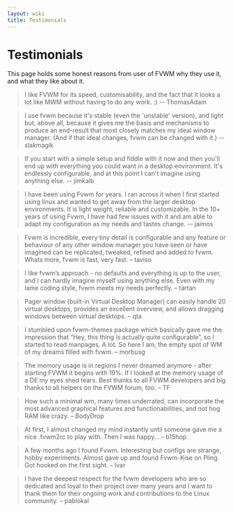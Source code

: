 ```yaml
---
layout: wiki
title: Testimonials
---
```


# Testimonials

This page holds some honest reasons from user of FVWM why they use it, and what they like about it. 

> I like FVWM for its speed, customisability, and the fact that it looks a lot like MWM without having to do any work.  :)  -- ThomasAdam

> I use fvwm because it's stable (even the 'unstable' version), and light but, above all, because it gives me the basis and mechanisms to produce an end-result that most closely matches my ideal window manager. (And if that ideal changes, fvwm can be changed with it.) -- slakmagik

> If you start with a simple setup and fiddle with it now and then you'll end up with everything you could want in a desktop environment. It's endlessly configurable, and at this point I can't imagine using anything else. -- jimkalb

> I have been using Fvwm for years. I ran across it when I first started using linux and wanted to get away from the larger desktop environments. It is light weight, reliable and customizable. In the 10+ years of using Fvwm, I have had few issues with it and am able to adapt my configuration as my needs and tastes change. -- jaimos 

> Fvwm is incredible, every tiny detail is configurable and any feature or behaviour of any other window manager you have seen or have imagined can be replicated, tweaked, refined and added to fvwm. Whats more, fvwm is fast, very fast. – taviso

> I like fvwm’s approach - no defaults and everything is up to the user, and I can hardly imagine myself using anything else. Even with my lame coding style, fvwm meets my needs perfectly. – tartan

> Pager window (built-in Virtual Desktop Manager) can easily handle 20 virtual desktops, provides an excellent overview, and allows dragging windows between virtual desktops. – qta

> I stumbled upon fvwm-themes package which basically gave me the impression that “Hey, this thing is actually quite configurable”, so I started to read manpages. A lot. So here I am, the empty spot of WM of my dreams filled with fvwm. – morbusg

> The memory usage is in regions I never dreamed anymore - after starting FVWM it begins with 19%. If I looked at the memory usage of a DE my eyes shed tears. Best thanks to all FVWM developers and big thanks to all helpers on the FVWM forum, too. – TF

> How such a minimal wm, many times underrated, can incorporate the most advanced graphical features and functionabilities, and not hog RAM like crazy. – BodyDrop

> At first, I almost changed my mind instantly until someone gave me a nice .fvwm2rc to play with. Then I was happy… – b15hop

> A few months ago I found Fvwm. Interesting but configs are strange, hobby experiments. Almost gave up and found Fvwm-Kise on Pling. Got hooked on the first sight. – Ivar

> I have the deepest respect for the fvwm developers who are so dedicated and loyal to their project over many years and I want to thank them for their ongoing work and contributions to the Linux community. – pablokal
